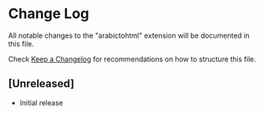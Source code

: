 # Change Log

All notable changes to the "arabictohtml" extension will be documented in this file.

Check [Keep a Changelog](http://keepachangelog.com/) for recommendations on how to structure this file.

## [Unreleased]

- Initial release